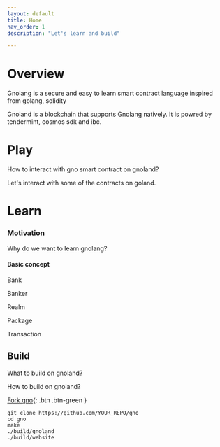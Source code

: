 ```yaml
---
layout: default
title: Home
nav_order: 1
description: "Let's learn and build"

---
```


# Overview

Gnolang is a secure and easy to learn smart contract language inspired from golang, solidity

Gnoland is a blockchain that supports Gnolang natively. It is powred by tendermint, cosmos sdk and ibc. 


# Play

How to interact with gno smart contract on gnoland? 

Let's interact with some of the contracts on goland.


# Learn

### Motivation

Why do we want to learn gnolang?



#### Basic concept

Bank

Banker

Realm

Package

Transaction





## Build 

What to build on gnoland?



How to build on gnoland?



[Fork gno](https://github.com/gnolang/gno/fork){: .btn .btn-green }

    git clone https://github.com/YOUR_REPO/gno
    cd gno
    make
    ./build/gnoland
    ./build/website
    
    
